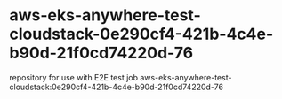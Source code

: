 # aws-eks-anywhere-test-cloudstack-0e290cf4-421b-4c4e-b90d-21f0cd74220d-76
repository for use with E2E test job aws-eks-anywhere-test-cloudstack:0e290cf4-421b-4c4e-b90d-21f0cd74220d-76
